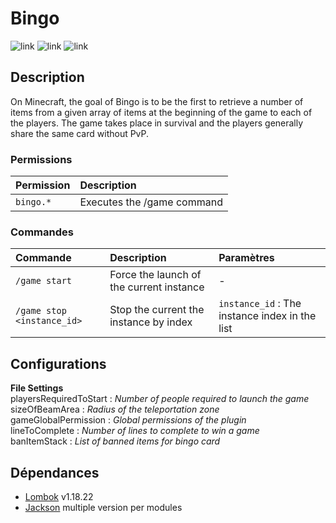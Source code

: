 # Bingo

![link](https://img.shields.io/badge/API-<1.17>-blue) ![link](https://img.shields.io/badge/Version-1.17.1-blue) ![link](https://img.shields.io/badge/Minecraft-1.17-brightgreen)

## Description

On Minecraft, the goal of Bingo is to be the first to retrieve a number of items from a given array of items at the
beginning of the game to each of the players. The game takes place in survival and the players generally share the same
card without PvP.

### Permissions

| Permission | Description                |
|:-----------|:---------------------------|
| `bingo.*`  | Executes the /game command |

### Commandes

| Commande                   | Description                              | Paramètres                                                                   |
|:---------------------------|:-----------------------------------------|:-----------------------------------------------------------------------------|
| `/game start`              | Force the launch of the current instance | -                                                                            |
| `/game stop <instance_id>` | Stop the current the instance by index   | `instance_id` : The instance index in the list                                            |

## Configurations

**File Settings** \
playersRequiredToStart : *Number of people required to launch the game* \
sizeOfBeamArea : *Radius of the teleportation zone* \
gameGlobalPermission : *Global permissions of the plugin* \
lineToComplete : *Number of lines to complete to win a game* \
banItemStack : *List of banned items for bingo card*

## Dépendances

- [Lombok](https://projectlombok.org/) v1.18.22
- [Jackson](https://github.com/FasterXML/jackson) multiple version per modules
